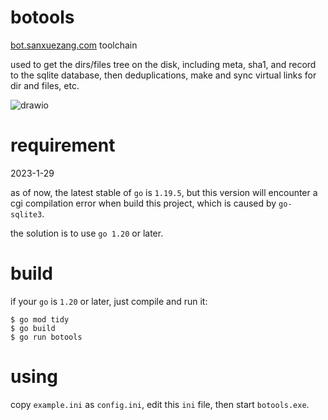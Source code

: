 # botools
[bot.sanxuezang.com](https://bot.sanxuezang.com) toolchain

used to get the dirs/files tree on the disk, including meta, sha1, and record to the sqlite database, then deduplications, make and sync virtual links for dir and files, etc.

![drawio](https://../assets/chart.png)

# requirement
2023-1-29

as of now, the latest stable of `go` is `1.19.5`, but this version will encounter a cgi compilation error when build this project, which is caused by `go-sqlite3`.

the solution is to use `go 1.20` or later.

# build
if your `go` is `1.20` or later, just compile and run it:
```
$ go mod tidy
$ go build
$ go run botools
```

# using
copy `example.ini` as `config.ini`, edit this `ini` file, then start `botools.exe`.
